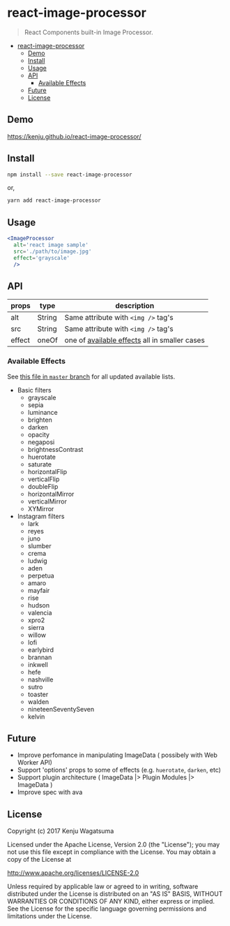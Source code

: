 # react-image-processor

> React Components built-in Image Processor.

<!-- TOC -->

- [react-image-processor](#react-image-processor)
  - [Demo](#demo)
  - [Install](#install)
  - [Usage](#usage)
  - [API](#api)
    - [Available Effects](#available-effects)
  - [Future](#future)
  - [License](#license)

<!-- /TOC -->

## Demo

https://kenju.github.io/react-image-processor/

## Install

```bash
npm install --save react-image-processor
```

or,

```bash
yarn add react-image-processor
```

## Usage

```jsx
<ImageProcessor
  alt='react image sample'
  src='./path/to/image.jpg'
  effect='grayscale'
  />
```

## API

props | type | description
------|------|--------------
alt   |String| Same attribute with `<img />` tag's
src   |String| Same attribute with `<img />` tag's
effect|oneOf | one of [available effects](#available-effects) all in smaller cases

### Available Effects

See [this file in `master` branch](https://github.com/kenju/react-image-processor/blob/master/src/effects_shape.js) for all updated available lists.

- Basic filters
	- grayscale
	- sepia
	- luminance
	- brighten
	- darken
	- opacity
	- negaposi
	- brightnessContrast
	- huerotate
	- saturate
	- horizontalFlip
	- verticalFlip
	- doubleFlip
	- horizontalMirror
	- verticalMirror
	- XYMirror
- Instagram filters
	- lark
	- reyes
	- juno
	- slumber
	- crema
	- ludwig
	- aden
	- perpetua
	- amaro
	- mayfair
	- rise
	- hudson
	- valencia
	- xpro2
	- sierra
	- willow
	- lofi
	- earlybird
	- brannan
	- inkwell
	- hefe
	- nashville
	- sutro
	- toaster
	- walden
	- nineteenSeventySeven
	- kelvin

## Future

- Improve perfomance in manipulating ImageData ( possibely with Web Worker API)
- Support 'options' props to some of effects (e.g. `huerotate`, `darken`, etc)
- Support plugin architecture ( ImageData |> Plugin Modules |> ImageData )
- Improve spec with ava

## License

Copyright (c) 2017 Kenju Wagatsuma

Licensed under the Apache License, Version 2.0 (the "License");
you may not use this file except in compliance with the License.
You may obtain a copy of the License at

http://www.apache.org/licenses/LICENSE-2.0

Unless required by applicable law or agreed to in writing, software
distributed under the License is distributed on an "AS IS" BASIS,
WITHOUT WARRANTIES OR CONDITIONS OF ANY KIND, either express or implied.
See the License for the specific language governing permissions and
limitations under the License.
